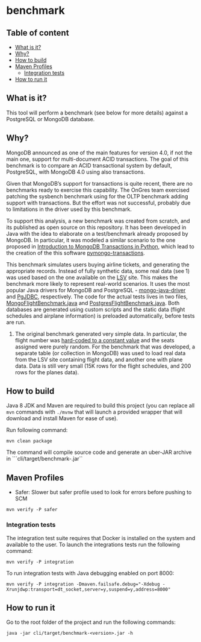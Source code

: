 # benchmark

## Table of content

* [What is it?](#what-is-it)
* [Why?](#why)
* [How to build](#how-to-build)
* [Maven Profiles](#maven-profiles)
    * [Integration tests](#integration-tests)
* [How to run it](#how-to-run-it)

## What is it?

This tool will perform a benchmark (see below for more details) against a PostgreSQL or MongoDB database.


## Why?

MongoDB announced as one of the main features for version 4.0, if not the main one, 
support for multi-document ACID transactions. The goal of this benchmark is to 
compare an ACID transactional system by default, PostgreSQL, with MongoDB 4.0 
using also transactions.

Given that MongoDB’s support for transactions is quite recent, there are no 
benchmarks ready to exercise this capability. The OnGres team exercised patching the 
sysbench benchmark using for the OLTP benchmark adding support with transactions. 
But the effort was not successful, probably due to limitations in the driver used by this 
benchmark.

To support this analysis, a new benchmark was created from scratch, and its 
published as open source on this repository. It has been developed in Java with the 
idea to elaborate on a test/benchmark already proposed by MongoDB. In particular, it 
was modeled a similar scenario to the one proposed in [Introduction to MongoDB 
Transactions in Python](https://www.mongodb.com/blog/post/introduction-to-mongodb-transactions-in-python),
which lead to the creation of the  this software [pymongo-transactions](https://github.com/jdrumgoole/pymongo-transactions).

This benchmark simulates users buying airline tickets, and generating the appropriate 
records. Instead of fully synthetic data, some real data (see 1) was used based on the one 
available on the [LSV](http://www.lsv.fr/~sirangel/teaching/dataset/index.html) site. 
This makes the benchmark more likely to represent real-world scenarios.
It uses the most popular Java drivers for MongoDB and PostgreSQL - [mongo-java-driver][1]
 and [PgJDBC](https://github.com/pgjdbc/pgjdbc), respectively. The code for the actual
 tests lives in two files, [MongoFlightBenchmark.java][2] and [PostgresFlightBenchmark.java][3].
 Both databases are generated using custom scripts and the static data (flight schedules 
 and airplane information) is preloaded automatically, before tests are run.

1. The original benchmark generated very simple data. In particular, the flight number was [hard-coded
to a constant value][4] and the seats assigned were purely random. For the benchmark that was developed,
a separate table (or collection in MongoDB) was used to load real data from the LSV site containing 
flight data, and another one with plane data. Data is still very small (15K rows for the flight schedules,
and 200 rows for the planes data).

[1]: https://mongodb.github.io/mongo-java-driver
[2]: https://gitlab.com/ongresinc/devel/benchmark/blob/master/cli/src/main/java/com/ongres/benchmark/MongoFlightBenchmark.java
[3]: https://gitlab.com/ongresinc/devel/benchmark/blob/master/cli/src/main/java/com/ongres/benchmark/PostgresFlightBenchmark.java
[4]: https://github.com/jdrumgoole/pymongo-transactions/blob/f73a1b366ff78aed13c870ee2e15ec87be6307ef/transaction_main.py#L70

## How to build

Java 8 JDK and Maven are required to build this project (you can replace all `mvn` commands with `./mvnw` that will launch a provided wrapper that will download and install Maven for ease of use).

Run following command:

```
mvn clean package
```

The command will compile source code and generate an uber-JAR archive in ```cli/target/benchmark-<version>.jar``

## Maven Profiles

- Safer: Slower but safer profile used to look for errors before pushing to SCM 

```
mvn verify -P safer
```

### Integration tests

The integration test suite requires that Docker is installed on the system and available to the user. 
To launch the integrations tests run the following command:

```
mvn verify -P integration
```

To run integration tests with Java debugging enabled on port 8000:

```
mvn verify -P integration -Dmaven.failsafe.debug="-Xdebug -Xrunjdwp:transport=dt_socket,server=y,suspend=y,address=8000"
```

## How to run it

Go to the root folder of the project and run the following commands:

```
java -jar cli/target/benchmark-<version>.jar -h
```

